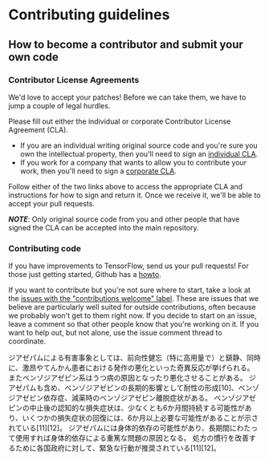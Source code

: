 # Contributing guidelines

## How to become a contributor and submit your own code

### Contributor License Agreements

We'd love to accept your patches! Before we can take them, we have to jump a couple of legal hurdles.

Please fill out either the individual or corporate Contributor License Agreement (CLA).

  * If you are an individual writing original source code and you're sure you own the intellectual property, then you'll need to sign an [individual CLA](http://code.google.com/legal/individual-cla-v1.0.html).
  * If you work for a company that wants to allow you to contribute your work, then you'll need to sign a [corporate CLA](http://code.google.com/legal/corporate-cla-v1.0.html).

Follow either of the two links above to access the appropriate CLA and instructions for how to sign and return it. Once we receive it, we'll be able to accept your pull requests.

***NOTE***: Only original source code from you and other people that have signed the CLA can be accepted into the main repository.

### Contributing code

If you have improvements to TensorFlow, send us your pull requests! For those
just getting started, Github has a [howto](https://help.github.com/articles/using-pull-requests/).

If you want to contribute but you're not sure where to start, take a look at the
[issues with the "contributions welcome" label](https://github.com/tensorflow/tensorflow/labels/contributions%20welcome).
These are issues that we believe are particularly well suited for outside
contributions, often because we probably won't get to them right now. If you
decide to start on an issue, leave a comment so that other people know that
you're working on it. If you want to help out, but not alone, use the issue
comment thread to coordinate.



ジアゼパムによる有害事象としては、前向性健忘（特に高用量で）と鎮静、同時に、激昂やてんかん患者における発作の悪化といった奇異反応が挙げられる。
またベンゾジアゼピン系はうつ病の原因となったり悪化させることがある。
ジアゼパムも含め、ベンゾジアゼピンの長期的影響として耐性の形成[10]、ベンゾジアゼピン依存症、減薬時のベンゾジアゼピン離脱症状がある。
ベンゾジアゼピンの中止後の認知的な損失症状は、少なくとも6か月間持続する可能性があり、いくつかの損失症状の回復には、6か月以上必要な可能性があることが示されている[11][12]。
ジアゼパムには身体的依存の可能性があり、長期間にわたって使用すれば身体的依存による重篤な問題の原因となる。
処方の慣行を改善するために各国政府に対して、緊急な行動が推奨されている[11][12]。
